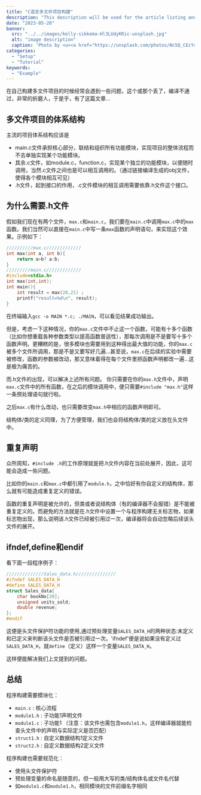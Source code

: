 ```yaml
---
title: "C语言多文件项目构建"
description: "This description will be used for the article listing and search results on Google."
date: "2023-05-20"
banner:
  src: "../../images/kelly-sikkema-Hl3LUdyKRic-unsplash.jpg"
  alt: "image description"
  caption: 'Photo by <u><a href="https://unsplash.com/photos/Nc5Q_CEcY44">Florian Olivo</a></u>'
categories:
  - "Setup"
  - "Tutorial"
keywords:
  - "Example"
---
```

在自己构建多文件项目的时候经常会遇到一些问题，这个或那个丢了，编译不通过，非常的折磨人，于是乎，有了这篇文章...

## 多文件项目的体系结构
主流的项目体系结构应该是
- main.c文件承担核心部分，联结和组织所有功能模块，实现项目的整体流程而不去单独实现某个功能模块。
- 其余.c文件，如module.c，function.c，实现某个独立的功能模块，以便随时调用，当然.c文件之间也是可以相互调用的。（通过链接编译生成的obj文件，使得各个模块相互可见）
- .h文件，起到接口的作用，.c文件模块的相互调用需要依靠.h文件这个接口。

## 为什么需要.h文件
假如我们现在有两个文件，`max.c`和`main.c`，我们要在`main.c`中调用`max.c`中的`max`函数。我们当然可以直接在`main.c`中写一条`max`函数的声明语句，来实现这个效果。示例如下：
```C
//////////max.c/////////////
int max(int a, int b){
    return a>b? a:b;
}
/////////main.c/////////////
#include<stdio.h>
int max(int,int);
int main(){
    int result = max(20,21) ;
    printf("result=%d\n", result);
}
```
在终端输入`gcc -o MAIN *.c; ./MAIN`，可以看见结果成功输出。

但是，考虑一下这种情况，你的`max.c`文件中不止这一个函数，可能有十多个函数（比如你想重载各种参数类型以提高函数普适性），那每次调用是不是要写十多个函数声明。更糟糕的是，很多模块也需要用到这种得出最大值的功能，你的`max.c`被多个文件所调用，那是不是又要写好几遍...甚至说，`max.c`在后续的实验中需要被修改，函数的参数被改动，那又意味着得在每个文件里把函数声明都改一遍...这是极为痛苦的。

而.h文件的出现，可以解决上述所有问题。
你只需要在你的`max.h`文件中，声明`max.c`文件中的所有函数，在之后的模块调用中，便只需要`#include "max.h"`这样一条预处理语句就行啦。

之后`max.c`有什么改动，也只需要改变`max.h`中相应的函数声明即可。

结构体/类的定义同理，为了方便管理，我们也会将结构体/类的定义放在头文件中。

## 重复声明
众所周知，`#include .h`的工作原理就是把.h文件内容在当前处展开，因此，这可能会造成一些问题。

比如你的`main.c`和`max.c`中都引用了`module.h`，之中恰好有你自定义的结构体，那么就有可能造成重复定义的错误。

函数的重复声明是被允许的，但类或者说结构体（有的编译器不会报错）是不能被重复定义的。而避免的方法就是在.h文件中设置一个与程序构建无关标志物，如果标志物出现，那么说明该.h文件已经被引用过一次，编译器将会自动忽略后续该头文件的展开。

## ifndef,define和endif
看下面一段程序例子：
```C
//////////////Sales_data.h///////////////
#ifndef SALES_DATA_H
#define SALES_DATA_H
struct Sales_data{
	char bookNo[20];
	unsigned units_sold;
	double revenue;
};
#endif
```
这便是头文件保护符功能的使用,通过预处理变量`SALES_DATA_H`的两种状态:未定义和已定义来判断该头文件是否被引用过一次。'ifndef'便是说如果没有定义过`SALES_DATA_H`，就`define`（定义）这样一个变量`SALES_DATA_H`。

这样便能解决我们上文提到的问题。

## 总结
程序构建需要模块化：
- `main.c` : 核心流程
- `module1.h` : 子功能1声明文件
- `module1.c` : 子功能1 （注意：该文件也需包含`module1.h`，这样编译器就能检查头文件中的声明与实际定义是否匹配）
- `struct1.h` : 自定义数据结构1定义文件
- `struct2.h` : 自定义数据结构2定义文件

程序构建也需要规范化：
- 使用头文件保护符
- 预处理变量的命名是随意的，但一般用大写的类/结构体名或文件名代替
- 如`module1.c`和`module1.h`，相同模块的文件前缀名字相同 
